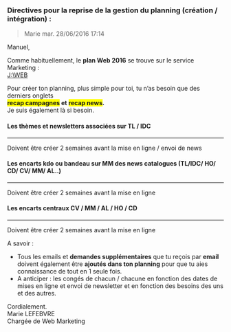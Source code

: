 ### Directives pour la reprise de la gestion du planning (création / intégration) :

>Marie mar. 28/06/2016 17:14

Manuel,

Comme habituellement, le **plan Web 2016** se trouve sur le service Marketing :  
[J:\WEB](J:\WEB) 

Pour créer ton planning, plus simple pour toi, tu n’as besoin que des derniers onglets  
**<span style="background-color: #ffff00;">recap campagnes</span> et <span  style="background-color: #ffff00;">recap news</span>.**  
Je suis également là si besoin.

#### Les thèmes et newsletters associées sur TL / IDC
____________
Doivent être créer 2 semaines avant la mise en ligne / envoi de news

#### Les encarts kdo ou bandeau sur MM des news  catalogues (TL/IDC/ HO/ CD/ CV/ MM/ AL..)
_____________
Doivent être créer 2 semaines avant la mise en ligne 

#### Les encarts centraux CV / MM / AL / HO / CD
______________
Doivent être créer 2 semaines avant la mise en ligne 

A savoir :  
- Tous les emails et **demandes supplémentaires** que tu reçois par **email** doivent également être **ajoutés dans ton planning** pour que tu aies connaissance de tout en 1 seule fois.
- A anticiper : les congés de chacun / chacune en fonction des dates de mises en ligne et envoi de newsletter et en fonction des besoins des uns et des autres.

Cordialement.  
Marie LEFEBVRE  
Chargée de Web Marketing
